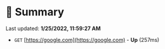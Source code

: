 # 📖 Summary
Last updated: **1/25/2022, 11:59:27 AM**

- `GET` [https://google.com](https://google.com) - **Up** (257ms)

